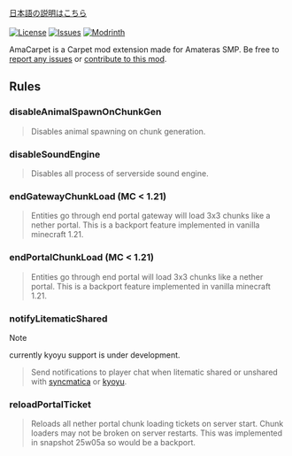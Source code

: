 [日本語の説明はこちら](https://github.com/pugur523/ama-carpet/blob/main/README_ja.md)<br><br>
[![License](https://img.shields.io/github/license/pugur523/ama-carpet.svg)](https://opensource.org/licenses/lgpl-3.0.html)
[![Issues](https://img.shields.io/github/issues/pugur523/ama-carpet.svg)](https://github.com/pugur523/ama-carpet/issues)
[![Modrinth](https://img.shields.io/modrinth/dt/amacarpet?label=Modrinth%20Downloads)](https://modrinth.com/mod/amacarpet)

AmaCarpet is a Carpet mod extension made for Amateras SMP.
Be free to [report any issues](https://github.com/pugur523/ama-carpet/issues) or [contribute to this mod](https://github.com/pugur523/ama-carpet/pulls).

## Rules


### disableAnimalSpawnOnChunkGen

> Disables animal spawning on chunk generation.


### disableSoundEngine

> Disables all process of serverside sound engine.


### endGatewayChunkLoad (MC < 1.21)

> Entities go through end portal gateway will load 3x3 chunks like a nether portal.
> This is a backport feature implemented in vanilla minecraft 1.21.


### endPortalChunkLoad (MC < 1.21)

> Entities go through end portal will load 3x3 chunks like a nether portal.
> This is a backport feature implemented in vanilla minecraft 1.21.


### notifyLitematicShared
> [!NOTE] 
> currently kyoyu support is under development.

> Send notifications to player chat when litematic shared or unshared with [syncmatica](https://modrinth.com/mod/syncmatica) or [kyoyu](https://modrinth.com/mod/kyoyu).


### reloadPortalTicket

> Reloads all nether portal chunk loading tickets on server start.
> Chunk loaders may not be broken on server restarts.
> This was implemented in snapshot 25w05a so would be a backport.
